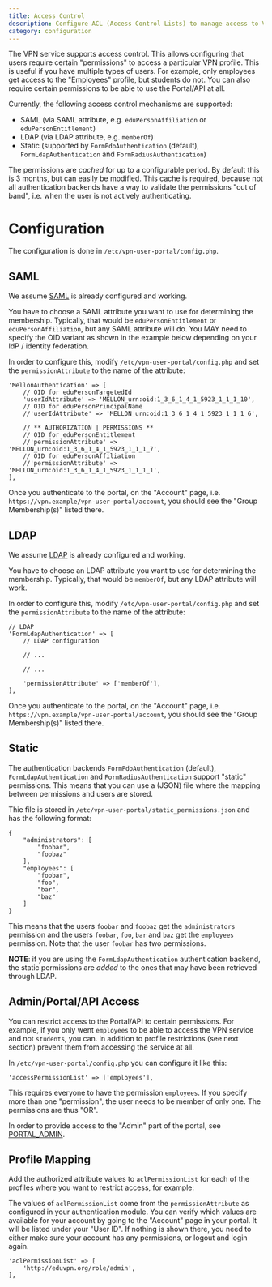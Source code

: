 ```yaml
---
title: Access Control
description: Configure ACL (Access Control Lists) to manage access to VPN profiles
category: configuration
---
```


The VPN service supports access control. This allows configuring that users 
require certain "permissions" to access a particular VPN profile. This is 
useful if you have multiple types of users. For example, only employees get 
access to the "Employees" profile, but students do not. You can also require 
certain permissions to be able to use the Portal/API at all.

Currently, the following access control mechanisms are supported:

- SAML (via SAML attribute, e.g. `eduPersonAffiliation` or 
  `eduPersonEntitlement`)
- LDAP (via LDAP attribute, e.g. `memberOf`)
- Static (supported by `FormPdoAuthentication` (default), 
  `FormLdapAuthentication` and `FormRadiusAuthentication`)

The permissions are _cached_ for up to a configurable period. By default this 
is 3 months, but can easily be modified. This cache is required, because not
all authentication backends have a way to validate the permissions 
"out of band", i.e. when the user is not actively authenticating.

# Configuration

The configuration is done in `/etc/vpn-user-portal/config.php`.

## SAML

We assume [SAML](SAML.md) is already configured and working.

You have to choose a SAML attribute you want to use for determining the 
membership. Typically, that would be `eduPersonEntitlement` or 
`eduPersonAffiliation`, but any SAML attribute will do. You MAY need to specify 
the OID variant as shown in the example below depending on your IdP / identity
federation.

In order to configure this, modify `/etc/vpn-user-portal/config.php` 
and set the `permissionAttribute` to the name of the attribute:

    'MellonAuthentication' => [
        // OID for eduPersonTargetedId
        'userIdAttribute' => 'MELLON_urn:oid:1_3_6_1_4_1_5923_1_1_1_10',
        // OID for eduPersonPrincipalName
        //'userIdAttribute' => 'MELLON_urn:oid:1_3_6_1_4_1_5923_1_1_1_6',

        // ** AUTHORIZATION | PERMISSIONS **
        // OID for eduPersonEntitlement
        //'permissionAttribute' => 'MELLON_urn:oid:1_3_6_1_4_1_5923_1_1_1_7',
        // OID for eduPersonAffiliation
        //'permissionAttribute' => 'MELLON_urn:oid:1_3_6_1_4_1_5923_1_1_1_1',
    ],

Once you authenticate to the portal, on the "Account" page, i.e. 
`https://vpn.example/vpn-user-portal/account`, you should see the 
"Group Membership(s)" listed there.

## LDAP

We assume [LDAP](LDAP.md) is already configured and working. 

You have to choose an LDAP attribute you want to use for determining the 
membership. Typically, that would be `memberOf`, but any LDAP attribute will work.

In order to configure this, modify `/etc/vpn-user-portal/config.php` 
and set the `permissionAttribute` to the name of the attribute:

    // LDAP
    'FormLdapAuthentication' => [
        // LDAP configuration

        // ...

        // ...

        'permissionAttribute' => ['memberOf'],
    ],

Once you authenticate to the portal, on the "Account" page, i.e. 
`https://vpn.example/vpn-user-portal/account`, you should see the 
"Group Membership(s)" listed there.

## Static

The authentication backends `FormPdoAuthentication` (default), 
`FormLdapAuthentication` and `FormRadiusAuthentication` support "static" 
permissions. This means that you can use a (JSON) file where the mapping 
between permissions and users are stored.

Thie file is stored in `/etc/vpn-user-portal/static_permissions.json` and has
the following format:

    {
        "administrators": [
            "foobar",
            "foobaz"
        ],
        "employees": [
            "foobar",
            "foo",
            "bar",
            "baz"
        ]
    }

This means that the users `foobar` and `foobaz` get the `administrators` 
permission and the users `foobar`, `foo`, `bar` and `baz` get the `employees`
permission. Note that the user `foobar` has two permissions.

**NOTE**: if you are using the `FormLdapAuthentication` authentication backend, 
the static permissions are _added_ to the ones that may have been retrieved 
through LDAP.

## Admin/Portal/API Access

You can restrict access to the Portal/API to certain permissions. For example,
if you only went `employees` to be able to access the VPN service and not 
`students`, you can. in addition to profile restrictions (see next section) 
prevent them from accessing the service at all.

In `/etc/vpn-user-portal/config.php` you can configure it like this:

    'accessPermissionList' => ['employees'],

This requires everyone to have the permission `employees`. If you specify more
than one "permission", the user needs to be member of only one. The permissions
are thus "OR".

In order to provide access to the "Admin" part of the portal, see 
[PORTAL_ADMIN](PORTAL_ADMIN.md).

## Profile Mapping

Add the authorized attribute values to `aclPermissionList` for each of the 
profiles where you want to restrict access, for example:

The values of `aclPermissionList` come from the `permissionAttribute` as 
configured in your authentication module. You can verify which values are 
available for your account by going to the "Account" page in your portal. It 
will be listed under your "User ID". If nothing is shown there, you need to 
either make sure your account has any permissions, or logout and login again.

```
'aclPermissionList' => [
    'http://eduvpn.org/role/admin',
],
```

